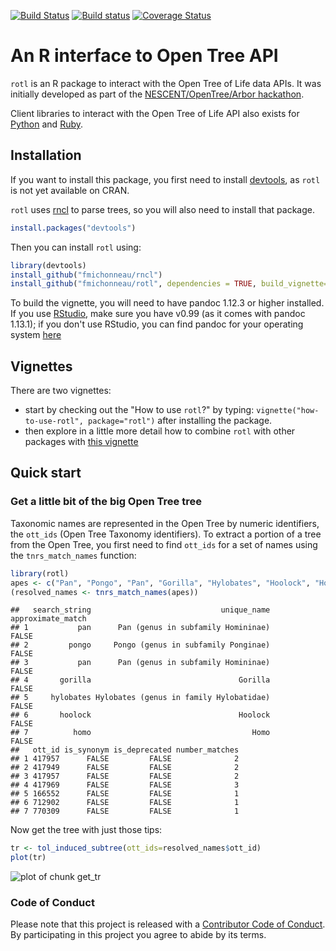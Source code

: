 
[![Build Status](https://travis-ci.org/fmichonneau/rotl.svg)](https://travis-ci.org/fmichonneau/rotl)
[![Build status](https://ci.appveyor.com/api/projects/status/57rapgc0s7fwxwad?svg=true)](https://ci.appveyor.com/project/fmichonneau/rotl)
[![Coverage Status](https://coveralls.io/repos/fmichonneau/rotl/badge.svg)](https://coveralls.io/r/fmichonneau/rotl)

# An R interface to Open Tree API

`rotl` is an R package to interact with the Open Tree of Life data APIs. It was
initially developed as part of the
[NESCENT/OpenTree/Arbor hackathon](http://blog.opentreeoflife.org/2014/06/11/apply-for-tree-for-all-a-hackathon-to-access-opentree-resources/).

Client libraries to interact with the Open Tree of Life API also exists for
[Python](https://github.com/OpenTreeOfLife/opentree-interfaces/tree/master/python)
and [Ruby](https://github.com/SpeciesFileGroup/bark).


## Installation

If you want to install this package, you first need to install
[devtools](https://github.com/hadley/devtools), as `rotl` is not yet available
on CRAN.

`rotl` uses [rncl](https://github.com/fmichonneau/rncl) to parse trees, so you
will also need to install that package.


```r
install.packages("devtools")
```

Then you can install `rotl` using:


```r
library(devtools)
install_github("fmichonneau/rncl")
install_github("fmichonneau/rotl", dependencies = TRUE, build_vignette=TRUE)
```

To build the vignette, you will need to have pandoc 1.12.3 or higher
installed. If you use
[RStudio](https://www.rstudio.com/products/rstudio/download/), make sure you
have v0.99 (as it comes with pandoc 1.13.1); if you don't use RStudio, you can
find pandoc for your operating system [here](http://pandoc.org/installing.html)

## Vignettes

There are two vignettes:
- start by checking out the "How to use `rotl`?" by typing:
  `vignette("how-to-use-rotl", package="rotl")` after installing the
  package.
- then explore in a little more detail how to combine `rotl` with other packages
  with [this vignette](http://dwinter.github.io/rotl-vignette/)

## Quick start

### Get a little bit of the big Open Tree tree

Taxonomic names are represented in the Open Tree by numeric identifiers, the
`ott_ids` (Open Tree Taxonomy identifiers). To extract a portion of a tree from
the Open Tree, you first need to find `ott_ids` for a set of names using the
`tnrs_match_names` function:


```r
library(rotl)
apes <- c("Pan", "Pongo", "Pan", "Gorilla", "Hylobates", "Hoolock", "Homo")
(resolved_names <- tnrs_match_names(apes))
```

```
##   search_string                             unique_name approximate_match
## 1           pan      Pan (genus in subfamily Homininae)             FALSE
## 2         pongo     Pongo (genus in subfamily Ponginae)             FALSE
## 3           pan      Pan (genus in subfamily Homininae)             FALSE
## 4       gorilla                                 Gorilla             FALSE
## 5     hylobates Hylobates (genus in family Hylobatidae)             FALSE
## 6       hoolock                                 Hoolock             FALSE
## 7          homo                                    Homo             FALSE
##   ott_id is_synonym is_deprecated number_matches
## 1 417957      FALSE         FALSE              2
## 2 417949      FALSE         FALSE              2
## 3 417957      FALSE         FALSE              2
## 4 417969      FALSE         FALSE              3
## 5 166552      FALSE         FALSE              1
## 6 712902      FALSE         FALSE              1
## 7 770309      FALSE         FALSE              1
```

Now get the tree with just those tips:


```r
tr <- tol_induced_subtree(ott_ids=resolved_names$ott_id)
plot(tr)
```

![plot of chunk get_tr](http://i.imgur.com/ahkUOvh.png) 

### Code of Conduct

Please note that this project is released with a
[Contributor Code of Conduct](CONDUCT.md). By participating in this project you
agree to abide by its terms.
